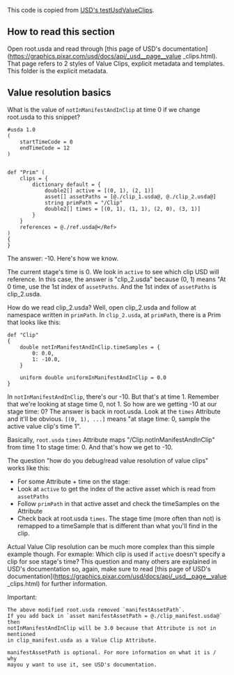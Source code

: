 This code is copied from [USD's testUsdValueClips](https://github.com/PixarAnimationStudios/USD/tree/master/pxr/usd/lib/usd/testenv/testUsdValueClips/manifest).


## How to read this section
Open root.usda and read through [this page of USD's
documentation](https://graphics.pixar.com/usd/docs/api/_usd__page__value
_clips.html). That page refers to 2 styles of Value Clips, explicit
metadata and templates. This folder is the explicit metadata.


## Value resolution basics
What is the value of `notInManifestAndInClip` at time 0 if we change
root.usda to this snippet?

```usda
#usda 1.0
(
	startTimeCode = 0
	endTimeCode = 12
)


def "Prim" (
    clips = {
        dictionary default = {
            double2[] active = [(0, 1), (2, 1)]
            asset[] assetPaths = [@./clip_1.usda@, @./clip_2.usda@]
            string primPath = "/Clip"
            double2[] times = [(0, 1), (1, 1), (2, 0), (3, 1)]
        }
    }
    references = @./ref.usda@</Ref>
)
{
}
```

The answer: -10. Here's how we know.

The current stage's time is 0. We look in `active` to see which clip USD
will reference. In this case, the answer is "clip_2.usda" because (0, 1)
means "At 0 time, use the 1st index of `assetPaths`. And the 1st index
of `assetPaths` is clip_2.usda.

How do we read clip_2.usda? Well, open clip_2.usda and follow at
namespace written in `primPath`. In `clip_2.usda`, at `primPath`, there
is a Prim that looks like this:

```usda
def "Clip"
{
    double notInManifestAndInClip.timeSamples = {
        0: 0.0,
        1: -10.0,
    }

    uniform double uniformInManifestAndInClip = 0.0
}
```

In `notInManifestAndInClip`, there's our -10. But that's at time 1. Remember that we're
looking at stage time 0, not 1. So how are we getting -10 at our stage time: 0? 
The answer is back in root.usda. Look at the `times` Attribute and it'll be obvious.
`[(0, 1), ...]` means "at stage time: 0, sample the active value clip's time 1".

Basically, `root.usda` `times` Attribute maps "/Clip.notInManifestAndInClip" from time 1 to stage time: 0. And that's how we get to -10.


The question "how do you debug/read value resolution of value clips" works like this:

- For some Attribute + time on the stage:
 - Look at `active` to get the index of the active asset which is read from `assetPaths`
 - Follow `primPath` in that active asset and check the timeSamples on the Attribute
 - Check back at root.usda `times`. The stage time (more often than not)
 is remapped to a timeSample that is different than what you'll find in
 the clip.

Actual Value Clip resolution can be much more complex than
this simple example though. For exmaple: Which clip is
used if `active` doesn't specify a clip for soe stage's
time? This question and many others are explained in USD's
documentation so, again, make sure to read [this page of USD's
documentation](https://graphics.pixar.com/usd/docs/api/_usd__page__value
_clips.html) for further information.

Important:

	The above modified root.usda removed `manifestAssetPath`. 
	If you add back in `asset manifestAssetPath = @./clip_manifest.usda@` then
	notInManifestAndInClip will be 3.0 because that Attribute is not in mentioned
	in clip_manifest.usda as a Value Clip Attribute.
	
	manifestAssetPath is optional. For more information on what it is / why
	mayou y want to use it, see USD's documentation.
